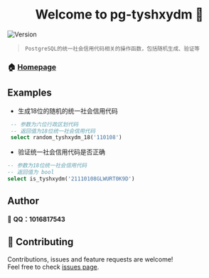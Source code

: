 <h1 align="center">Welcome to pg-tyshxydm 👋</h1>
<p>
  <img alt="Version" src="https://img.shields.io/badge/version-1.0.0-blue.svg?cacheSeconds=2592000" />
</p>

>     PostgreSQL的统一社会信用代码相关的操作函数，包括随机生成、验证等

### 🏠 [Homepage](https://github.com/geocompass/pg-tyshxydm)

## Examples

- 生成18位的随机的统一社会信用代码

```sql
 -- 参数为六位行政区划代码
 -- 返回值为18位统一社会信用代码
 select random_tyshxydm_18('110108')   
```
- 验证统一社会信用代码是否正确
```sql
-- 参数为18位统一社会信用代码 
-- 返回值为 bool
select is_tyshxydm('21110108GLWURT0K9D')
```

## Author

👤 **QQ：1016817543**


## 🤝 Contributing

Contributions, issues and feature requests are welcome!<br />Feel free to check [issues page](https://github.com/geocompass/pg-tyshxydm/issues).

